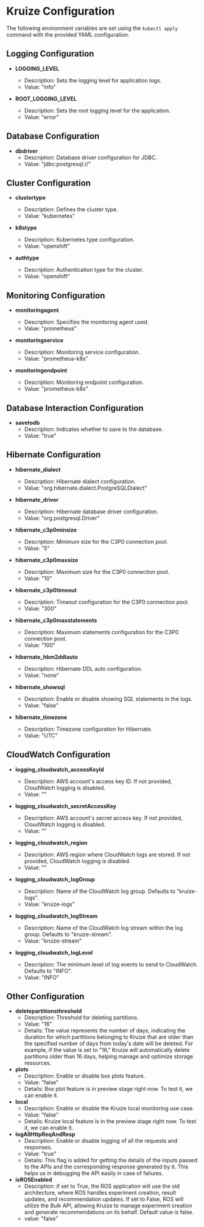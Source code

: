 # Kruize Configuration

The following environment variables are set using the `kubectl apply` command with the provided YAML configuration.

## Logging Configuration

- **LOGGING_LEVEL**
    - Description: Sets the logging level for application logs.
    - Value: "info"

- **ROOT_LOGGING_LEVEL**
    - Description: Sets the root logging level for the application.
    - Value: "error"

## Database Configuration

- **dbdriver**
    - Description: Database driver configuration for JDBC.
    - Value: "jdbc:postgresql://"

## Cluster Configuration

- **clustertype**
    - Description: Defines the cluster type.
    - Value: "kubernetes"

- **k8stype**
    - Description: Kubernetes type configuration.
    - Value: "openshift"

- **authtype**
    - Description: Authentication type for the cluster.
    - Value: "openshift"

## Monitoring Configuration

- **monitoringagent**
    - Description: Specifies the monitoring agent used.
    - Value: "prometheus"

- **monitoringservice**
    - Description: Monitoring service configuration.
    - Value: "prometheus-k8s"

- **monitoringendpoint**
    - Description: Monitoring endpoint configuration.
    - Value: "prometheus-k8s"

## Database Interaction Configuration

- **savetodb**
    - Description: Indicates whether to save to the database.
    - Value: "true"

## Hibernate Configuration

- **hibernate_dialect**
    - Description: Hibernate dialect configuration.
    - Value: "org.hibernate.dialect.PostgreSQLDialect"

- **hibernate_driver**
    - Description: Hibernate database driver configuration.
    - Value: "org.postgresql.Driver"

- **hibernate_c3p0minsize**
    - Description: Minimum size for the C3P0 connection pool.
    - Value: "5"

- **hibernate_c3p0maxsize**
    - Description: Maximum size for the C3P0 connection pool.
    - Value: "10"


- **hibernate_c3p0timeout**
    - Description: Timeout configuration for the C3P0 connection pool.
    - Value: "300"

- **hibernate_c3p0maxstatements**
    - Description: Maximum statements configuration for the C3P0 connection pool.
    - Value: "100"

- **hibernate_hbm2ddlauto**
    - Description: Hibernate DDL auto configuration.
    - Value: "none"

- **hibernate_showsql**
    - Description: Enable or disable showing SQL statements in the logs.
    - Value: "false"

- **hibernate_timezone**
    - Description: Timezone configuration for Hibernate.
    - Value: "UTC"

## CloudWatch Configuration

- **logging_cloudwatch_accessKeyId**
  - Description: AWS account's access key ID. If not provided, CloudWatch logging is disabled.
  - Value: ""

- **logging_cloudwatch_secretAccessKey**
  - Description: AWS account's secret access key. If not provided, CloudWatch logging is disabled.
  - Value: ""

- **logging_cloudwatch_region**
  - Description: AWS region where CloudWatch logs are stored. If not provided, CloudWatch logging is disabled.
  - Value: ""

- **logging_cloudwatch_logGroup**
  - Description: Name of the CloudWatch log group. Defaults to "kruize-logs".
  - Value: "kruize-logs"

- **logging_cloudwatch_logStream**
  - Description: Name of the CloudWatch log stream within the log group. Defaults to "kruize-stream".
  - Value: "kruize-stream"

- **logging_cloudwatch_logLevel**
  - Description:  The minimum level of log events to send to CloudWatch. Defaults to "INFO".
  - Value: "INFO"

## Other Configuration

- **deletepartitionsthreshold**
    - Description: Threshold for deleting partitions.
    - Value: "16"
    - Details: The value represents the number of days, indicating the duration for which partitions belonging to Kruize
      that are older than the specified number of days from today's date will be deleted. For example, if the value is
      set to "16," Kruize will automatically delete partitions older than 16 days, helping manage and optimize storage
      resources.
- **plots**
    - Description: Enable or disable box plots feature.
    - Value: "false"
    - Details: Box plot feature is in preview stage right now. To test it, we can enable it.
- **local**
    - Description: Enable or disable the Kruize local monitoring use case.
    - Value: "false"
    - Details: Kruize local feature is in the preview stage right now. To test it, we can enable it.
- **logAllHttpReqAndResp**
    - Description: Enable or disable logging of all the requests and responses.
    - Value: "true"
    - Details: This flag is added for getting the details of the inputs passed to the APIs and the corresponding response 
      generated by it. This helps us in debugging the API easily in case of failures.
- **isROSEnabled**
  - Description:  if set to True, the ROS application will use the old architecture, where ROS handles experiment creation, result updates, and recommendation updates. If set to False, ROS will utilize the Bulk API, allowing Kruize to manage experiment creation and generate recommendations on its behalf.
    Default value is false.
  - value: "false"
